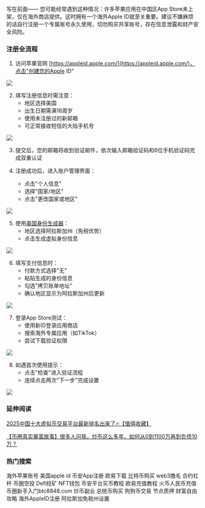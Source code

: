 写在前面——
您可能经常遇到这种情况：许多苹果应用在中国区App Store未上架，仅在海外商店提供。这时拥有一个海外Apple ID就至关重要。建议不嫌麻烦的话自行注册一个专属账号永久使用，切勿购买共享账号，存在信息泄露和财产安全风险。

### 注册全流程
1. 访问苹果官网 [https://appleid.apple.com/](https://appleid.apple.com/)，点击"创建您的Apple ID"

![](https://ac63e02.webp.li/appleid-001.png)

2. 填写注册信息时需注意：
   - 地区选择美国
   - 出生日期需满18周岁
   - 使用未注册过的新邮箱
   - 可正常接收短信的大陆手机号

![](https://ac63e02.webp.li/appleid-002.png)

3. 提交后，您的邮箱将收到验证邮件，依次输入邮箱验证码和6位手机验证码完成双重认证

4. 注册成功后，进入账户管理界面：
   - 点击"个人信息"
   - 选择"国家/地区"
   - 点击"更改国家或地区"

![](https://ac63e02.webp.li/appleid-003.png)

5. 使用[美国身份生成器](https://www.fakepersongenerator.com/Random1/generate_identity)：
   - 地区选择阿拉斯加州（免税优势）
   - 点击生成虚拟身份信息

![](https://ac63e02.webp.li/appleid-004.png)

6. 填写支付信息时：
   - 付款方式选择"无"
   - 粘贴生成的身份信息
   - 勾选"拷贝账单地址"
   - 确认地区显示为阿拉斯加州后更新

![](https://ac63e02.webp.li/appleid-005.png)

7. 登录App Store测试：
   - 使用新ID登录应用商店
   - 搜索海外专属应用（如TikTok）
   - 尝试下载验证权限

![](https://ac63e02.webp.li/appleid-006.png)

8. 如遇首次使用提示：
   - 点击"检查"进入验证流程
   - 连续点击两次"下一步"完成设置

![](https://ac63e02.webp.li/appleid-007.png)

### 延伸阅读
[2025中国十大虚拟币交易平台最新排名出来了🔥【值得收藏】](https://btc8848.com/top-10-exchanges/)

[【币圈真实暴富故事】很多人问我，炒币这么多年，如何从0到1100万再到负债10万？](https://heiyetouzi.xyz/biquanstory001/)


### 热门搜索
海外苹果账号 美国apple id 币安App注册 欧易下载 比特币购买 web3撸毛 合约杠杆 币圈空投 Defi挖矿 NFT钱包 币安平台买币教程 欧易充值教程 火币人民币充值 币圈新手入门btc8848.com 炒币副业 总统币购买 狗狗币交易 节点质押 财富自由攻略 海外AppleID注册 阿拉斯加免税州设置